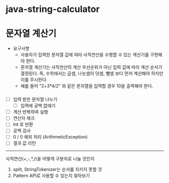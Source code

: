 # java-string-calculator

# 문자열 계산기
- 요구사항
    - 사용자가 입력한 문자열 값에 따라 사칙연산을 수행할 수 있는 계산기를 구현해야 한다.
    - 문자열 계산기는 사칙연산의 계산 우선순위가 아닌 입력 값에 따라 계산 순서가 결정된다. 즉, 수학에서는 곱셈, 나눗셈이 덧셈, 뺄셈 보다 먼저 계산해야 하지만 이를 무시한다.
    - 예를 들어 "2+3*4/2" 와 같은 문자열을 입력할 경우 10을 출력해야 한다.

###

- [ ] 입력 받은 문자열 나누기
    - [ ] 입력에 공백 없애기
- [ ] 계산 반복하여 실행
- [ ] 연산자 체크
- [ ] Int 로 반환
- [ ] 공백 검사
- [ ] 0 / 0 예외 처리 (ArithmeticException)
- [ ] 결과 값 리턴

---

사칙연산(+,-,*,/)을 어떻게 구분자로 나눌 것인지
1. split, StringTokenizer는 순서를 지키지 못할 것 
2. Pattern API로 사용할 수 있는지 찾아보기 
